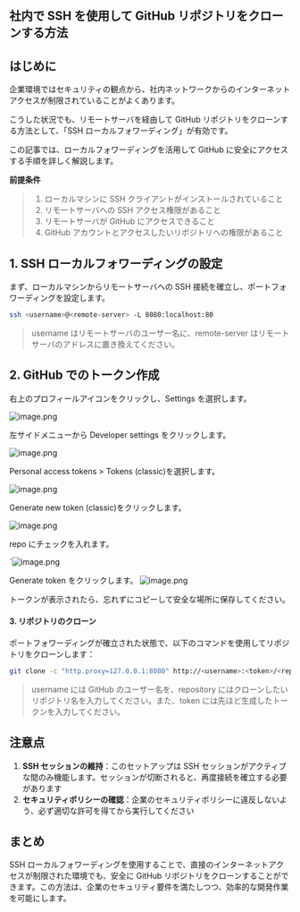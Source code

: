 ## 社内で SSH を使用して GitHub リポジトリをクローンする方法

## はじめに

企業環境ではセキュリティの観点から、社内ネットワークからのインターネットアクセスが制限されていることがよくあります。

こうした状況でも、リモートサーバを経由して GitHub リポジトリをクローンする方法として、「SSH ローカルフォワーディング」が有効です。

この記事では、ローカルフォワーディングを活用して GitHub に安全にアクセスする手順を詳しく解説します。

**前提条件**

> 1.  ローカルマシンに SSH クライアントがインストールされていること
> 1.  リモートサーバへの SSH アクセス権限があること
> 1.  リモートサーバが GitHub にアクセスできること
> 1.  GitHub アカウントとアクセスしたいリポジトリへの権限があること

## 1. SSH ローカルフォワーディングの設定

まず、ローカルマシンからリモートサーバへの SSH 接続を確立し、ポートフォワーディングを設定します。

```bash
ssh <username>@<remote-server> -L 8080:localhost:80
```

> username はリモートサーバのユーザー名に、remote-server はリモートサーバのアドレスに置き換えてください。

## 2. GitHub でのトークン作成

右上のプロフィールアイコンをクリックし、Settings を選択します。

![image.png](https://qiita-image-store.s3.ap-northeast-1.amazonaws.com/0/3760374/90687b76-953a-b261-097b-8115f297c84c.png)

左サイドメニューから Developer settings をクリックします。

![image.png](https://qiita-image-store.s3.ap-northeast-1.amazonaws.com/0/3760374/b4ed5ff1-42b7-2508-eb3b-e1e97feb823c.png)

Personal access tokens > Tokens (classic)を選択します。

![image.png](https://qiita-image-store.s3.ap-northeast-1.amazonaws.com/0/3760374/07414576-c758-bd6c-f6ba-851c8e9bc60e.png)

Generate new token (classic)をクリックします。

![image.png](https://qiita-image-store.s3.ap-northeast-1.amazonaws.com/0/3760374/35818eb3-1ead-e0ba-01b7-dc10054a4fbd.png)

repo にチェックを入れます。

`![image.png](https://qiita-image-store.s3.ap-northeast-1.amazonaws.com/0/3760374/c2c4eb62-c22e-ab55-0728-0b4bec8daf9f.png)

Generate token をクリックします。
![image.png](https://qiita-image-store.s3.ap-northeast-1.amazonaws.com/0/3760374/5a37e8fb-2dbc-de88-73e1-47a6f4fb3776.png)

トークンが表示されたら、忘れずにコピーして安全な場所に保存してください。

#### 3. リポジトリのクローン

ポートフォワーディングが確立された状態で、以下のコマンドを使用してリポジトリをクローンします：

```bash
git clone -c "http.proxy=127.0.0.1:8080" http://<username>:<token>/<repository>.git
```

> username には GitHub のユーザー名を、repository にはクローンしたいリポジトリ名を入力してください。また、token には先ほど生成したトークンを入力してください。

## 注意点

1. **SSH セッションの維持**：このセットアップは SSH セッションがアクティブな間のみ機能します。セッションが切断されると、再度接続を確立する必要があります
1. **セキュリティポリシーの確認**：企業のセキュリティポリシーに違反しないよう、必ず適切な許可を得てから実行してください

## まとめ

SSH ローカルフォワーディングを使用することで、直接のインターネットアクセスが制限された環境でも、安全に GitHub リポジトリをクローンすることができます。この方法は、企業のセキュリティ要件を満たしつつ、効率的な開発作業を可能にします。
